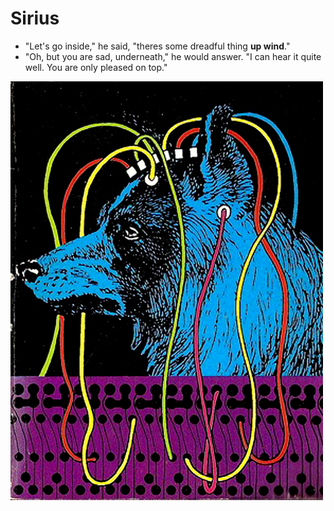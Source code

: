 # Sirius

* "Let's go inside," he said, "theres some dreadful thing **up wind**."
* "Oh, but you are sad, underneath," he would answer. "I can hear it quite well. You are only pleased on top."

<p float="left">
	<img src="./pix/sirius.jpg" width="500" />
</p>